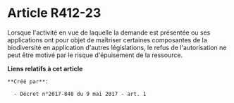 # Article R412-23

Lorsque l'activité en vue de laquelle la demande est présentée ou ses applications ont pour objet de maîtriser certaines
composantes de la biodiversité en application d'autres législations, le refus de l'autorisation ne peut être motivé par le
risque d'épuisement de la ressource.

**Liens relatifs à cet article**

	**Créé par**:

	  - Décret n°2017-848 du 9 mai 2017 - art. 1
